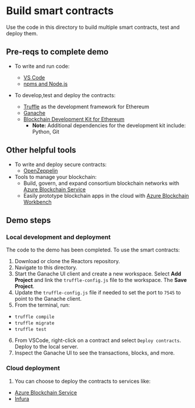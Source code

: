 # Build smart contracts
Use the code in this directory to build multiple smart contracts, test and deploy them.


## Pre-reqs to complete demo

- To write and run code:
  - [VS Code](https://code.visualstudio.com/)
  - [npms and Node.js](https://www.npmjs.com/get-npm)

- To develop,test and deploy the contracts:
  - [Truffle](https://www.trufflesuite.com/truffle) as the development framework for Ethereum 
  - [Ganache](https://www.trufflesuite.com/ganache)
  - [Blockchain Development Kit for Ethereum]()
    - **Note:** Additional dependencies for the development kit include: Python, Git

## Other helpful tools
- To write and deploy secure contracts:
  - [OpenZeppelin](https://openzeppelin.com/)  
- Tools to manage your blockchain:
  - Build, govern, and expand consortium blockchain networks with [Azure Blockchain Service](https://azure.microsoft.com/services/blockchain-service/)
  - Easily prototype blockchain apps in the cloud with [Azure Blockchain Workbench](https://azure.microsoft.com/features/blockchain-workbench/)

## Demo steps

### Local development and deployment
The code to the demo has been completed. To use the smart contracts:
1. Download or clone the Reactors repository.
2. Navigate to this directory.
3. Start the Ganache UI client and create a new workspace. Select **Add Project** and link the `truffle-config.js` file to the workspace. The **Save Project**.
4. Update the `truffle-config.js` file if needed to set the port to `7545` to point to the Ganache client.
5. From the terminal, run:
  - `truffle compile`
  - `truffle migrate`
  - `truffle test`
6. From VSCode, right-click on a contract and select `Deploy contracts`. Deploy to the local server.
7. Inspect the Ganache UI to see the transactions, blocks, and more.

### Cloud deployment
1. You can choose to deploy the contracts to services like:
- [Azure Blockchain Service](https://channel9.msdn.com/Shows/Blocktalk/Getting-started-with-Azure-Blockchain-Service-Part-I-Deploy-and-configure-your-network)
- [Infura](https://channel9.msdn.com/Shows/Blocktalk/Deploying-smart-contracts-to-Infura-with-VS-Code)